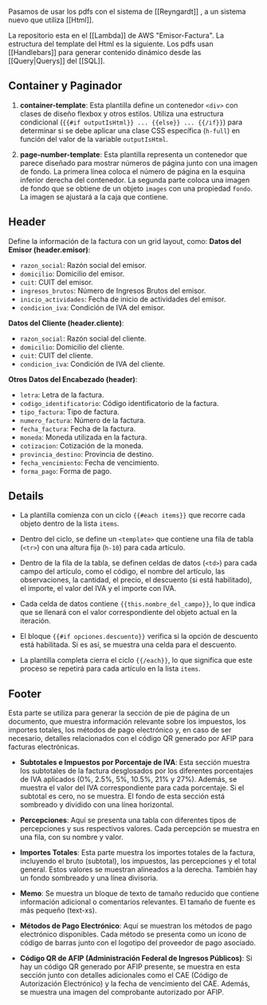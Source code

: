 Pasamos de usar los pdfs con el sistema de [[Reyngardt]] , a un sistema nuevo que utiliza [[Html]].

La repositorio esta en el [[Lambda]] de AWS "Emisor-Factura". La estructura del template del Html es la siguiente. Los pdfs usan [[Handlebars]] para generar contenido dinámico desde las [[Query|Querys]] del [[SQL]].

## Container y Paginador

1. **container-template**: Esta plantilla define un contenedor `<div>` con clases de diseño flexbox y otros estilos. Utiliza una estructura condicional (`{{#if outputIsHtml}} ... {{else}} ... {{/if}}`) para determinar si se debe aplicar una clase CSS específica (`h-full`) en función del valor de la variable `outputIsHtml`.

2. **page-number-template**: Esta plantilla representa un contenedor que parece diseñado para mostrar números de página junto con una imagen de fondo. La primera línea coloca el número de página en la esquina inferior derecha del contenedor. La segunda parte coloca una imagen de fondo que se obtiene de un objeto `images` con una propiedad `fondo`. La imagen se ajustará a la caja que contiene.

## Header

Define la información de la factura con un grid layout, como:
**Datos del Emisor (header.emisor)**:

- `razon_social`: Razón social del emisor.
- `domicilio`: Domicilio del emisor.
- `cuit`: CUIT del emisor.
- `ingresos_brutos`: Número de Ingresos Brutos del emisor.
- `inicio_actividades`: Fecha de inicio de actividades del emisor.
- `condicion_iva`: Condición de IVA del emisor.

**Datos del Cliente (header.cliente)**:

- `razon_social`: Razón social del cliente.
- `domicilio`: Domicilio del cliente.
- `cuit`: CUIT del cliente.
- `condicion_iva`: Condición de IVA del cliente.

**Otros Datos del Encabezado (header)**:

- `letra`: Letra de la factura.
- `codigo_identificatorio`: Código identificatorio de la factura.
- `tipo_factura`: Tipo de factura.
- `numero_factura`: Número de la factura.
- `fecha_factura`: Fecha de la factura.
- `moneda`: Moneda utilizada en la factura.
- `cotizacion`: Cotización de la moneda.
- `provincia_destino`: Provincia de destino.
- `fecha_vencimiento`: Fecha de vencimiento.
- `forma_pago`: Forma de pago.

## Details

- La plantilla comienza con un ciclo `{{#each items}}` que recorre cada objeto dentro de la lista `items`.
    
- Dentro del ciclo, se define un `<template>` que contiene una fila de tabla (`<tr>`) con una altura fija (`h-10`) para cada artículo.
    
- Dentro de la fila de la tabla, se definen celdas de datos (`<td>`) para cada campo del artículo, como el código, el nombre del artículo, las observaciones, la cantidad, el precio, el descuento (si está habilitado), el importe, el valor del IVA y el importe con IVA.
    
- Cada celda de datos contiene `{{this.nombre_del_campo}}`, lo que indica que se llenará con el valor correspondiente del objeto actual en la iteración.
    
- El bloque `{{#if opciones.descuento}}` verifica si la opción de descuento está habilitada. Si es así, se muestra una celda para el descuento.
    
- La plantilla completa cierra el ciclo `{{/each}}`, lo que significa que este proceso se repetirá para cada artículo en la lista `items`.

## Footer
Esta parte se utiliza para generar la sección de pie de página de un documento, que muestra información relevante sobre los impuestos, los importes totales, los métodos de pago electrónico y, en caso de ser necesario, detalles relacionados con el código QR generado por AFIP para facturas electrónicas.

- **Subtotales e Impuestos por Porcentaje de IVA**: Esta sección muestra los subtotales de la factura desglosados por los diferentes porcentajes de IVA aplicados (0%, 2.5%, 5%, 10.5%, 21% y 27%). Además, se muestra el valor del IVA correspondiente para cada porcentaje. Si el subtotal es cero, no se muestra. El fondo de esta sección está sombreado y dividido con una línea horizontal.
    
- **Percepciones**: Aquí se presenta una tabla con diferentes tipos de percepciones y sus respectivos valores. Cada percepción se muestra en una fila, con su nombre y valor.
    
- **Importes Totales**: Esta parte muestra los importes totales de la factura, incluyendo el bruto (subtotal), los impuestos, las percepciones y el total general. Estos valores se muestran alineados a la derecha. También hay un fondo sombreado y una línea divisoria.
    
- **Memo**: Se muestra un bloque de texto de tamaño reducido que contiene información adicional o comentarios relevantes. El tamaño de fuente es más pequeño (text-xs).
    
- **Métodos de Pago Electrónico**: Aquí se muestran los métodos de pago electrónico disponibles. Cada método se presenta como un ícono de código de barras junto con el logotipo del proveedor de pago asociado.
    
- **Código QR de AFIP (Administración Federal de Ingresos Públicos)**: Si hay un código QR generado por AFIP presente, se muestra en esta sección junto con detalles adicionales como el CAE (Código de Autorización Electrónico) y la fecha de vencimiento del CAE. Además, se muestra una imagen del comprobante autorizado por AFIP.